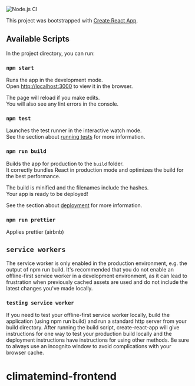 ![Node.js CI](https://github.com/ClimateMind/climatemind-frontend/workflows/Node.js%20CI/badge.svg)

This project was bootstrapped with [Create React App](https://github.com/facebook/create-react-app).

## Available Scripts

In the project directory, you can run:

### `npm start`

Runs the app in the development mode.<br />
Open [http://localhost:3000](http://localhost:3000) to view it in the browser.

The page will reload if you make edits.<br />
You will also see any lint errors in the console.

### `npm test`

Launches the test runner in the interactive watch mode.<br />
See the section about [running tests](https://facebook.github.io/create-react-app/docs/running-tests) for more information.

### `npm run build`

Builds the app for production to the `build` folder.<br />
It correctly bundles React in production mode and optimizes the build for the best performance.

The build is minified and the filenames include the hashes.<br />
Your app is ready to be deployed!

See the section about [deployment](https://facebook.github.io/create-react-app/docs/deployment) for more information.

### `npm run prettier`
Applies prettier (airbnb)

## `service workers`
The service worker is only enabled in the production environment, e.g. the output of npm run build. 
It's recommended that you do not enable an offline-first service worker in a development environment, 
as it can lead to frustration when previously cached assets are used and do not include the latest changes you've made locally.

### `testing service worker`
If you need to test your offline-first service worker locally, build the application (using npm run build) and run a standard http server from your build directory. 
After running the build script, create-react-app will give instructions for one way to test your production build locally and the deployment instructions have instructions for using other methods. 
Be sure to always use an incognito window to avoid complications with your browser cache.

# climatemind-frontend
